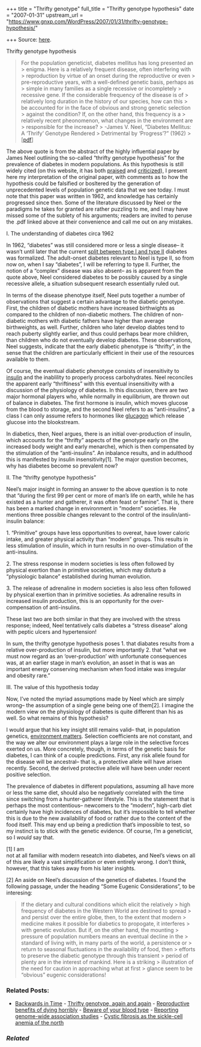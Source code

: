 +++
title = "Thrifty genotype"
full_title = "Thrifty genotype hypothesis"
date = "2007-01-31"
upstream_url = "https://www.gnxp.com/WordPress/2007/01/31/thrifty-genotype-hypothesis/"

+++
Source: [here](https://www.gnxp.com/WordPress/2007/01/31/thrifty-genotype-hypothesis/).

Thrifty genotype hypothesis

  

> For the population geneticist, diabetes mellitus has long presented an > enigma. Here is a relatively frequent disease, often interfering with > reproduction by virtue of an onset during the reproductive or even > pre-reproductive years, with a well-defined genetic basis, perhaps as > simple in many families as a single recessive or incompletely > recessive gene. If the considerable frequency of the disease is of > relatively long duration in the history of our species, how can this > be accounted for in the face of obvious and strong genetic selection > against the condition? If, on the other hand, this frequency is a > relatively recent pheonomenon, what changes in the environment are > responsible for the increase? >
> -James V. Neel, “Diabetes Mellitus: A ‘Thrify’ Genotype Rendered > Detrimental by ‘Progress’?” (1962) > \[[pdf](http://whqlibdoc.who.int/bulletin/1999/Vol77-No8/bulletin_1999_77%288%29_692-703.pdf)\]

The above quote is from the abstract of the highly influential paper by James Neel outlining the so-called “thrifty genotype hypothesis” for the prevalence of diabetes in modern populations. As this hypothesis is still widely cited (on this website, it has both [praised](https://www.gnxp.com/blog/2006/05/fitness-and-disease-ii.php) and [criticized](https://www.gnxp.com/blog/2006/12/obesity-germs-thrifty-genes.php)), I present here my interpretation of the original paper, with comments as to how the hypothesis could be falsified or bosltered by the generation of unprecedented levels of population genetic data that we see today. I must note that this paper was written in 1962, and knowledge has certainly progressed since then. Some of the literature discussed by Neel or the paradigms he takes for granted are rather puzzling to me, and I may have missed some of the sublety of his arguments; readers are invited to peruse the .pdf linked above at their convenience and call me out on any mistakes.

I. The understanding of diabetes circa 1962

In 1962, “diabetes” was still considered more or less a single disease– it wasn’t until later that the current [split between type I and type II](https://www.gnxp.com/blog/2006/05/type-i-diabetes-and-viral-infection.php) diabetes was formalized. The adult-onset diabetes relevant to Neel is type II, so from now on, when I say “diabetes”, I will be referring to type II. Further, the notion of a “complex” disease was also absent– as is apparent from the quote above, Neel considered diabetes to be possibly caused by a single recessive allele, a situation subsequent research essentially ruled out.

In terms of the disease phenotype itself, Neel puts together a number of observations that suggest a certain advantage to the diabetic genotype. First, the children of diabetic mothers have increased birthwights as compared to the children of non-diabetic mothers. The children of non-diabetic mothers with diabetic fathers have higher than average birthweights, as well. Further, children who later develop diabtes tend to reach puberty slightly earlier, and thus could perhaps bear more children, than children who do not eventually develop diabetes. These observations, Neel suggests, indicate that the early diabetic phenotype is “thrifty”, in the sense that the children are particularly efficient in their use of the resources available to them.

Of course, the eventual diabetic phenotype consists of insensitivity to [insulin](https://en.wikipedia.org/wiki/Insulin) and the inablility to properly process carbohydrates. Neel reconciles the apparent early “thriftiness” with this eventual insensitivity with a discussion of the physiology of diabetes. In this discussion, there are two major hormonal players who, while normally in equilibrium, are thrown out of balance in diabetes. The first hormone is insulin, which moves glucose from the blood to storage, and the second Neel refers to as “anti-insulins”, a class I can only assume refers to hormones like [glucagon](https://en.wikipedia.org/wiki/Glucagon) which release glucose into the blookstream.

In diabetics, then, Neel argues, there is an initial over-production of insulin, which accounts for the “thrifty” aspects of the genotype early on (the increased body weight and early menarche), which is then compensated by the stimulation of the “anti-insulins”. An inbalance results, and in adulthood this is manifested by insulin insensitivity\[1\]. The major question becomes, why has diabetes become so prevalent now?

II\. The “thrifty genotype hypothesis”

Neel’s major insight in forming an answer to the above question is to note that “during the first 99 per cent or more of man’s life on earth, while he has existed as a hunter and gatherer, it was often feast or famine”. That is, there has been a marked change in environment in “modern” societies. He mentions three possible changes relevant to the control of the insulin/anti-insulin balance:

1\. “Primitive” groups have less opportunities to overeat, have lower caloric intake, and greater physical activity than “modern” groups. This results in less stimulation of insulin, which in turn results in no over-stimulation of the anti-insulins.

2\. The stress response in modern societies is less often followed by physical exertion than in primitive societies, which may disturb a “physiologic balance” established during human evolution.

3\. The release of adrenaline in modern societies is also less often followed by physical exertion than in primitive societies. As adrenaline results in increased insulin production, this is an opportunity for the over-compensation of anti-insulins.

These last two are both similar in that they are involved with the stress response; indeed, Neel tentatively calls diabetes a “stress disease” along with peptic ulcers and hypertension!

In sum, the thrifty genotype hypothesis poses 1. that diabates results from a relative over-production of insulin, but more importantly 2. that “what we must now regard as an ‘over-production’ with unfortunate consequences was, at an earlier stage in man’s evolution, an asset in that is was an important energy conserving mechanism when food intake was irregular and obesity rare.”

III\. The value of this hypothesis today

Now, I’ve noted the myriad assumptions made by Neel which are simply wrong– the assumption of a single gene being one of them\[2\]. I imagine the modern view on the physiology of diabetes is quite different than his as well. So what remains of this hypothesis?

I would argue that his key insight still remains valid– that, in population genetics, [environment matters](http://scienceblogs.com/gnxp/2007/01/genetic_stochasticity_environm.php). Selection coefficients are not constant, and the way we alter our environment plays a large role in the selective forces exerted on us. More concretely, though, in terms of the genetic basis for diabetes, I can think of a couple predictions. First, any risk allele found for the disease will be ancestral– that is, a protective allele will have arisen recently. Second, the derived protective allele will have been under recent positive selection.

The prevalence of diabetes in different populations, assuming all have more or less the same diet, should also be negatively correlated with the time since switching from a hunter-gatherer lifestyle. This is the statement that is perhaps the most contentious– newcomers to the “modern”, high-carb diet certainly have high incidences of diabetes, but it’s impossible to tell whether this is due to the new availability of food or rather due to the content of the food itself. This may end up being a prediction that’s impossible to test, so my instinct is to stick with the genetic evidence. Of course, I’m a geneticist, so I *would* say that.

\[1\] I am  
not at all familiar with modern reseatch into diabetes, and Neel’s views on all of this are likely a vast simplification or even entirely wrong. I don’t think, however, that this takes away from his later insights.

\[2\] An aside on Neel’s discussion of the genetics of diabetes. I found the following passage, under the heading “Some Eugenic Considerations”, to be interesing:

> If the dietary and cultural conditions which elicit the relatively > high frequency of diabetes in the Western World are destined to spread > and persist over the entire globe, then, to the extent that modern > medicine makes it possible for diabetics to propogate, it interferes > with genetic evolution. But if, on the other hand, the mounting > pressure of population numbers means an eventual decline in the > standard of living with, in many parts of the world, a persistence or > return to seasonal fluctuations in the availability of food, then > efforts to preserve the diabetic genotype through this transient > period of plenty are in the interest of mankind. Here is a striking > illustration of the need for caution in approaching what at first > glance seem to be “obvious” eugenic considerations!

### Related Posts:

- [Backwards in
  Time](https://www.gnxp.com/WordPress/2008/03/18/backwards-in-time/) - [Thrifty genotype, again and
  again](https://www.gnxp.com/WordPress/2007/02/15/thrifty-genotype-again-and-again/) - [Reproductive benefits of dying
  horribly](https://www.gnxp.com/WordPress/2008/01/06/reproductive-benefits-of-dying-horribly/) - [Beware of your blood
  type](https://www.gnxp.com/WordPress/2006/04/11/beware-of-your-blood-type/) - [Reporting genome-wide association
  studies](https://www.gnxp.com/WordPress/2007/07/22/reporting-genome-wide-association-studies/) - [Cystic fibrosis as the sickle-cell anemia of the
  north](https://www.gnxp.com/WordPress/2017/11/21/cystic-fibrosis-as-the-sickle-cell-anemia-of-the-north/)

### *Related*

[](https://www.addtoany.com/add_to/facebook?linkurl=https%3A%2F%2Fwww.gnxp.com%2FWordPress%2F2007%2F01%2F31%2Fthrifty-genotype-hypothesis%2F&linkname=Thrifty%20genotype%20hypothesis "Facebook")[](https://www.addtoany.com/add_to/twitter?linkurl=https%3A%2F%2Fwww.gnxp.com%2FWordPress%2F2007%2F01%2F31%2Fthrifty-genotype-hypothesis%2F&linkname=Thrifty%20genotype%20hypothesis "Twitter")[](https://www.addtoany.com/add_to/email?linkurl=https%3A%2F%2Fwww.gnxp.com%2FWordPress%2F2007%2F01%2F31%2Fthrifty-genotype-hypothesis%2F&linkname=Thrifty%20genotype%20hypothesis "Email")[](https://www.addtoany.com/share)
